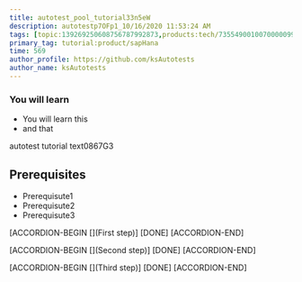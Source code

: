 ```yaml
---
title: autotest_pool_tutorial33n5eW
description: autotestp7OFp1_10/16/2020 11:53:24 AM
tags: [topic:139269250608756787992873,products:tech/73554900100700000996,tutorial:experience/advanced]
primary_tag: tutorial:product/sapHana
time: 569
author_profile: https://github.com/ksAutotests
author_name: ksAutotests
---
```

### You will learn
- You will learn this
- and that

autotest tutorial text0867G3

## Prerequisites
- Prerequisute1
- Prerequisute2
- Prerequisute3

[ACCORDION-BEGIN [](First step)]
[DONE]
[ACCORDION-END]

[ACCORDION-BEGIN [](Second step)]
[DONE]
[ACCORDION-END]

[ACCORDION-BEGIN [](Third step)]
[DONE]
[ACCORDION-END]

